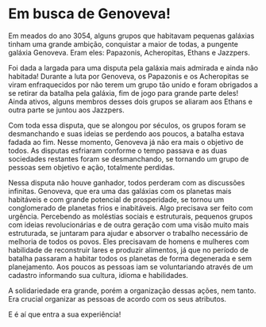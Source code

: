 # Em busca de Genoveva!

Em meados do ano 3054, alguns grupos que habitavam pequenas galáxias tinham uma grande ambição, conquistar a maior de todas, a pungente galáxia Genoveva. Eram eles: Papazonis, Acheropitas, Ethans e Jazzpers.

Foi dada a largada para uma disputa pela galáxia mais admirada e ainda não habitada! Durante a luta por Genoveva, os Papazonis e os Acheropitas se viram enfraquecidos por não terem um grupo tão unido e foram obrigados a se retirar da batalha pela galáxia, fim de jogo para grande parte deles! Ainda ativos, alguns membros desses dois grupos se aliaram aos Ethans e outra parte se juntou aos Jazzpers.

Com toda essa disputa, que se alongou por séculos, os grupos foram se desmanchando e suas ideias se perdendo aos poucos, a batalha estava fadada ao fim. Nesse momento, Genoveva já  não era mais o objetivo de todos. As disputas esfriaram conforme o tempo passava e as duas sociedades restantes foram se desmanchando, se tornando um grupo de pessoas sem objetivo e ação, totalmente perdidas.

Nessa disputa não houve ganhador, todos perderam com as discussões infinitas. Genoveva, que era uma das galáxias com os planetas mais habitáveis e com grande potencial de prosperidade, se tornou um conglomerado de planetas frios e inabitáveis.
Algo precisava ser feito com urgência. Percebendo as moléstias sociais e estruturais, pequenos grupos com ideias revolucionárias e de outra geração com uma visão muito mais estruturada, se juntaram para ajudar e absorver o trabalho necessário de melhoria de todos os povos. Eles precisavam de homens e mulheres com habilidade de reconstruir lares e produzir alimentos, já que no período de batalha passaram a habitar todos os planetas de forma degenerada e sem planejamento. Aos poucos as pessoas iam se voluntariando através de um cadastro informando sua cultura, idioma e habilidades.

A solidariedade era grande, porém a organização dessas ações, nem tanto. Era crucial  organizar as pessoas de acordo com os seus atributos.

E é aí que entra a sua experiência!
